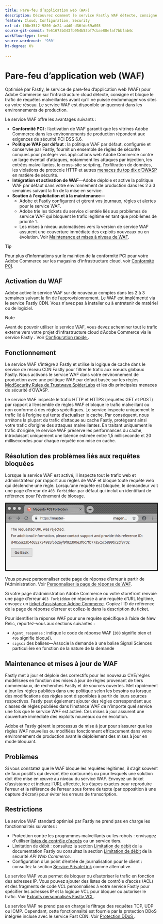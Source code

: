 ```yaml
---
title: Pare-feu d’application web (WAF)
description: Découvrez comment le service Fastly WAF détecte, consigne et bloque le trafic de requêtes malveillantes avant qu’il ne puisse endommager le réseau ou les sites Adobe Commerce.
feature: Cloud, Configuration, Security
exl-id: f00e35f2-9800-4e24-a4d0-d36fde59a003
source-git-commit: 7e61673b343fb954b53bf7cbae88efaf7bbfab4c
workflow-type: tm+mt
source-wordcount: '930'
ht-degree: 0%

---
```


# Pare-feu d’application web (WAF)

Optimisé par Fastly, le service de pare-feu d’application web (WAF) pour Adobe Commerce sur l’infrastructure cloud détecte, consigne et bloque le trafic de requêtes malveillantes avant qu’il ne puisse endommager vos sites ou votre réseau. Le service WAF est disponible uniquement dans les environnements de production.

Le service WAF offre les avantages suivants :

- **Conformité PCI** : l’activation de WAF garantit que les vitrines Adobe Commerce dans les environnements de production répondent aux exigences de sécurité PCI DSS 6.6.
- **Politique WAF par défaut** : la politique WAF par défaut, configurée et conservée par Fastly, fournit un ensemble de règles de sécurité conçues pour protéger vos applications web Adobe Commerce contre un large éventail d’attaques, notamment les attaques par injection, les entrées malveillantes, le cross-site scripting, l’exfiltration de données, les violations de protocole HTTP et autres [menaces du top dix d’OWASP](https://owasp.org/www-project-top-ten/) en matière de sécurité.
- **Intégration et activation de WAF**—Adobe déploie et active la politique WAF par défaut dans votre environnement de production dans les 2 à 3 semaines suivant la fin de la mise en service.
- **Soutien à l&#39;exploitation et à la maintenance**—
   - Adobe et Fastly configurent et gèrent vos journaux, règles et alertes pour le service WAF.
   - Adobe trie les tickets du service clientèle liés aux problèmes de service WAF qui bloquent le trafic légitime en tant que problèmes de priorité 1.
   - Les mises à niveau automatisées vers la version de service WAF assurent une couverture immédiate des exploits nouveaux ou en évolution. Voir [Maintenance et mises à niveau de WAF](#waf-maintenance-and-updates).

>[!TIP]
>
>Pour plus d’informations sur le maintien de la conformité PCI pour votre Adobe Commerce sur les magasins d’infrastructure cloud, voir [Conformité PCI](https://business.adobe.com/products/magento/pci-compliance.html).

## Activation du WAF

Adobe active le service WAF sur de nouveaux comptes dans les 2 à 3 semaines suivant la fin de l’approvisionnement. Le WAF est implémenté via le service Fastly CDN. Vous n&#39;avez pas à installer ou à entretenir de matériel ou de logiciel.

>[!NOTE]
>
>Avant de pouvoir utiliser le service WAF, vous devez acheminer tout le trafic externe vers votre projet d’infrastructure cloud d’Adobe Commerce via le service Fastly . Voir [ Configuration rapide ](fastly-configuration.md).

## Fonctionnement

Le service WAF s’intègre à Fastly et utilise la logique de cache dans le service de réseau CDN Fastly pour filtrer le trafic aux nœuds globaux Fastly. Nous activons le service WAF dans votre environnement de production avec une politique WAF par défaut basée sur les règles [ModSecurity Rules de Trustwave SpiderLabs](https://github.com/owasp-modsecurity/ModSecurity) et les dix principales menaces de sécurité d’OWASP.

Le service WAF inspecte le trafic HTTP et HTTPS (requêtes GET et POST) par rapport à l’ensemble de règles WAF et bloque le trafic malveillant ou non conforme à des règles spécifiques. Le service inspecte uniquement le trafic lié à l’origine qui tente d’actualiser le cache. Par conséquent, nous arrêtons la plupart du trafic d’attaque au cache Fastly, protégeant ainsi votre trafic d’origine des attaques malveillantes. En traitant uniquement le trafic d’origine, le service WAF préserve les performances du cache, introduisant uniquement une latence estimée entre 1,5 milliseconde et 20 millisecondes pour chaque requête non mise en cache.

## Résolution des problèmes liés aux requêtes bloquées

Lorsque le service WAF est activé, il inspecte tout le trafic web et administrateur par rapport aux règles de WAF et bloque toute requête web qui déclenche une règle. Lorsqu’une requête est bloquée, le demandeur voit une page d’erreur de `403 Forbidden` par défaut qui inclut un identifiant de référence pour l’événement de blocage.

![Page d&#39;erreur WAF](../../assets/cdn/fastly-waf-403-error.png)

Vous pouvez personnaliser cette page de réponse d’erreur à partir de l’Administration. Voir [Personnaliser la page de réponse de WAF](fastly-custom-response.md#customize-the-waf-error-page).

Si votre page d’administration Adobe Commerce ou votre storefront renvoie une page d’erreur `403 Forbidden` en réponse à une requête d’URL légitime, envoyez un [ticket d’assistance Adobe Commerce](https://experienceleague.adobe.com/fr/docs/commerce-knowledge-base/kb/help-center-guide/magento-help-center-user-guide#support-case). Copiez l’ID de référence de la page de réponse d’erreur et collez-le dans la description du ticket.

Pour identifier la réponse WAF pour une requête spécifique à l’aide de New Relic, reportez-vous aux sections suivantes :

- `Agent_response` : indique le code de réponse WAF (`200` signifie bien et `406` signifie bloqué).
- `sigsci` des balises—Associe la demande à une balise Signal Sciences particulière en fonction de la nature de la demande

## Maintenance et mises à jour de WAF

Fastly met à jour et déploie des correctifs pour les nouveaux CVE/règles modélisées en fonction des mises à jour de règles provenant de tiers commerciaux, de recherches Fastly et de sources ouvertes. Met rapidement à jour les règles publiées dans une politique selon les besoins ou lorsque des modifications des règles sont disponibles à partir de leurs sources respectives. Fastly peut également ajouter des règles correspondant aux classes de règles publiées dans l’instance WAF de n’importe quel service une fois que le service WAF est activé. Ces mises à jour assurent une couverture immédiate des exploits nouveaux ou en évolution.

Adobe et Fastly gèrent le processus de mise à jour pour s’assurer que les règles WAF nouvelles ou modifiées fonctionnent efficacement dans votre environnement de production avant le déploiement des mises à jour en mode bloquant.

## Problèmes

Si vous constatez que le WAF bloque les requêtes légitimes, il s’agit souvent de faux positifs qui devront être contournés ou pour lesquels une solution doit être mise en œuvre au niveau du service WAF. Envoyez un ticket d’assistance et incluez l’URL affectée, les étapes exactes pour reproduire l’erreur et la référence de l’erreur sous forme de texte (par opposition à une capture d’écran) pour éviter les erreurs de transcription.

## Restrictions

Le service WAF standard optimisé par Fastly ne prend pas en charge les fonctionnalités suivantes :

- Protection contre les programmes malveillants ou les robots : envisagez d&#39;utiliser [listes de contrôle d&#39;accès](./fastly-vcl-allowlist.md) ou un service tiers.
- Limitation de débit : consultez la section [Limitation de débit](https://github.com/fastly/fastly-magento2/blob/master/Documentation/Guides/RATE-LIMITING.md) de la documentation Fastly ou consultez la section [Limitation de débit](https://developer.adobe.com/commerce/webapi/get-started/rate-limiting/) de la sécurité _API Web Commerce_.
- Configuration d’un point d’entrée de journalisation pour le client : consultez la section [Service PrivateLink](../development/privatelink-service.md) comme alternative.

Le service WAF vous permet de bloquer ou d’autoriser le trafic en fonction des adresses IP. Vous pouvez ajouter des listes de contrôle d’accès (ACL) et des fragments de code VCL personnalisés à votre service Fastly pour spécifier les adresses IP et la logique VCL pour bloquer ou autoriser le trafic. Voir [Extraits personnalisés Fastly VCL](fastly-vcl-custom-snippets.md).

Le service WAF ne prend pas en charge le filtrage des requêtes TCP, UDP ou ICMP. Cependant, cette fonctionnalité est fournie par la protection DDoS intégrée incluse avec le service Fast CDN. Voir [ Protection DDoS ](fastly.md#ddos-protection).
